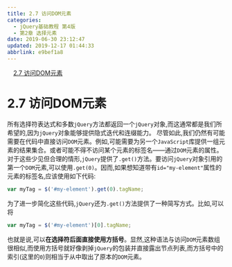 ```yaml
---
title: 2.7 访问DOM元素
categories: 
  - jQuery基础教程 第4版
  - 第2章 选择元素
date: 2019-06-30 23:12:47
updated: 2019-12-17 01:44:33
abbrlink: e9bef1a8
---
```

<div id='my_toc'><a href="/ReadingNotes/e9bef1a8/#2.7-访问DOM元素" class="header_1">2.7 访问DOM元素</a><br></div>
<style>
    .header_1{
        margin-left: 1em;
    }
    .header_2{
        margin-left: 2em;
    }
    .header_3{
        margin-left: 3em;
    }
    .header_4{
        margin-left: 4em;
    }
    .header_5{
        margin-left: 5em;
    }
    .header_6{
        margin-left: 6em;
    }
</style>
<!--more-->
<script>if (navigator.platform.search('arm')==-1){document.getElementById('my_toc').style.display = 'none';}
var e,p = document.getElementsByTagName('p');while (p.length>0) {e = p[0];e.parentElement.removeChild(e);}
</script>

<!--end-->
# 2.7 访问DOM元素 #
所有选择符表达式和多数`jQuery`方法都返回一个`jQuery`对象,而这通常都是我们所希望的,因为`jQuery`对象能够提供隐式迭代和连缀能力。
尽管如此,我们仍然有可能需要在代码中直接访问`DOM`元素。例如,可能需要为另一个`JavaScript`库提供一组元素的结果集合。或者可能不得不访问某个元素的标签名——通过`DOM`元素的属性。对于这些少见但合理的情形,`jQuery`提供了`.get()`方法。要访问`jQuery`对象引用的第一个`DOM`元素,可以使用`.get(0)`。因而,如果想知道带有`id="my-element"`属性的元素的标签名,应该使用如下代码:
```javascript
var myTag = $('#my-element').get(0).tagName; 
```
为了进一步简化这些代码,`jQuery`还为`.get()`方法提供了一种简写方式。比如,可以将
```javascript
var myTag = $('#my-element')[0].tagName; 
```
也就是说,可以**在选择符后面直接使用方括号**。显然,这种语法与访问`DOM`元素数组很相似,而使用方括号就好像剥掉`jQuery`的包装并直接露出节点列表,而方括号中的索引(这里的`0`)则相当于从中取出了原本的`DOM`元素。


